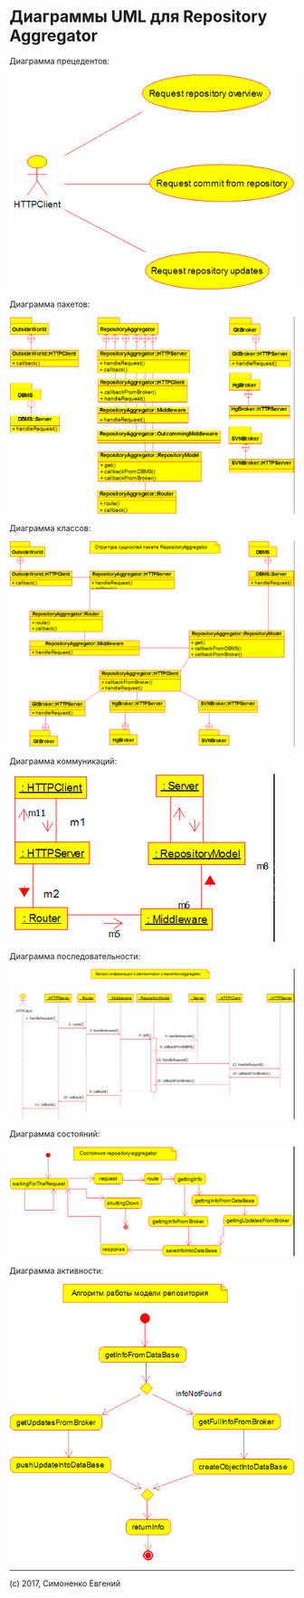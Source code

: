 # Диаграммы UML для Repository Aggregator

Диаграмма прецедентов:

![](./UseCaseDiagram.png)

Диаграмма пакетов:

![](./PackageDiagram.png)

Диаграмма классов:

![](./MainClassDiagram.png)

Диаграмма коммуникаций:

![](./CommunicationDiagram.png)

Диаграмма последовательности:

![](./SequenceDiagram.png)

Диаграмма состояний:

![](./StateDiagram.png)

Диаграмма активности:

![](./ActivityDiagram.png)

---

(c) 2017, Симоненко Евгений

